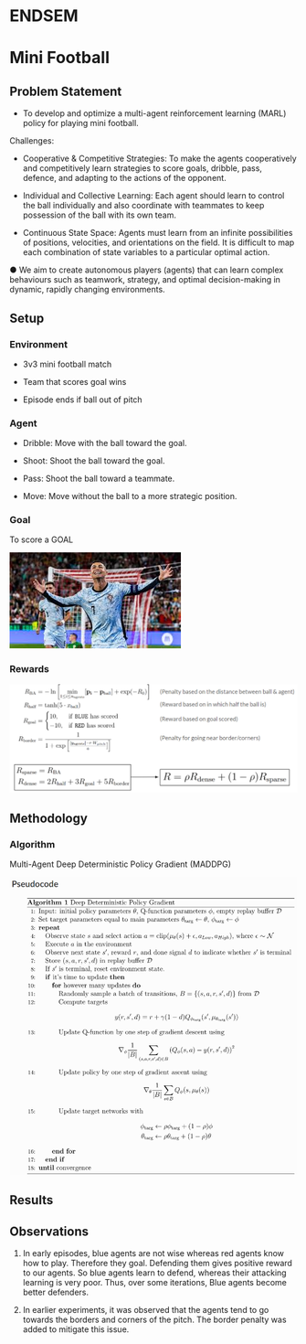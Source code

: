 # ENDSEM

# Mini Football

## Problem Statement

* To develop and optimize a multi-agent reinforcement learning (MARL) policy for playing mini football.

Challenges:

- Cooperative & Competitive Strategies: To make the agents cooperatively and competitively learn strategies to score goals, dribble, pass, defence, and adapting to the actions of the opponent.

- Individual and Collective Learning: Each agent should learn to control the ball individually and also coordinate with teammates to keep possession of the ball with its own team.

- Continuous State Space: Agents must learn from an infinite possibilities of positions, velocities, and orientations on the field. It is difficult to map each combination of state variables to a particular optimal action.

● We aim to create autonomous players (agents) that can learn complex behaviours such as teamwork, strategy, and optimal decision-making in dynamic, rapidly changing environments.

## Setup

### Environment

- 3v3 mini football match

- Team that scores goal wins

- Episode ends if ball out of pitch


### Agent

- Dribble: Move with the ball toward the goal.

- Shoot: Shoot the ball toward the goal.

- Pass: Shoot the ball toward a teammate.

- Move: Move without the ball to a more strategic position.

### Goal

To score a GOAL

![alt text](https://github.com/MOONLABIISERB/marl-ecs-course/blob/rugved_21294/ENDSEM/download%20(3).jpg)

### Rewards

![alt text](https://github.com/MOONLABIISERB/marl-ecs-course/blob/rugved_21294/ENDSEM/Screenshot%202024-11-27%20193922.png)

## Methodology

### Algorithm

Multi-Agent Deep Deterministic Policy Gradient (MADDPG)

![alt text](https://github.com/MOONLABIISERB/marl-ecs-course/blob/rugved_21294/ENDSEM/ddpg.png)


## Results


## Observations

1.  In early episodes, blue agents are not wise whereas red agents know how to play. Therefore they goal. Defending them gives positive reward to our agents. So blue agents learn to defend, whereas their attacking learning is very poor.
Thus, over some iterations, Blue agents become better defenders.

2.  In earlier experiments, it was observed that the agents tend to go towards the borders and corners of the pitch. The border penalty was added to mitigate this issue.

